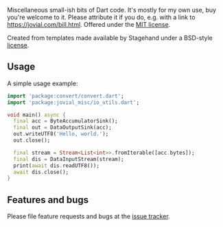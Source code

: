 Miscellaneous small-ish bits of Dart code.  It's mostly for my own
use, buy you're welcome to it.  Please attribute it if you do, e.g.
with a link to https://jovial.com/bill.html.  Offered under
the [MIT license](./LICENSE.txt).

Created from templates made available by Stagehand under a BSD-style
[license](https://github.com/dart-lang/stagehand/blob/master/LICENSE).

## Usage

A simple usage example:

```dart
import 'package:convert/convert.dart';
import 'package:jovial_misc/io_utils.dart';

void main() async {
  final acc = ByteAccumulatorSink();
  final out = DataOutputSink(acc);
  out.writeUTF8('Hello, world.');
  out.close();

  final stream = Stream<List<int>>.fromIterable([acc.bytes]);
  final dis = DataInputStream(stream);
  print(await dis.readUTF8());
  await dis.close();
}
```

## Features and bugs

Please file feature requests and bugs at the [issue tracker][tracker].

[tracker]: https://github.com/zathras/misc/issues
